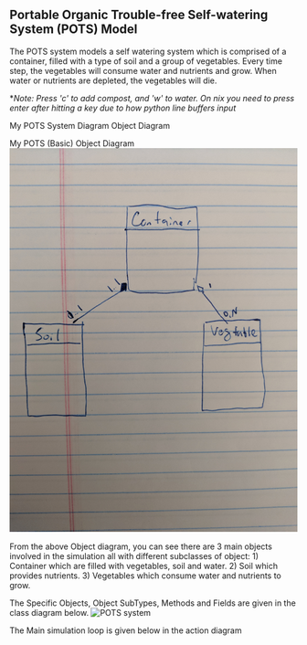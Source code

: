 ## **P**ortable **O**rganic **T**rouble-free **S**elf-watering System (**POTS**) Model

The POTS system models a self watering system which is comprised of a container, filled with a type of soil and a group of vegetables.  Every time step, the vegetables will consume water and nutrients and grow.  When water or nutrients are depleted, the vegetables will die. 

**Note: Press 'c' to add compost, and 'w' to water.  On *nix you need to press enter after hitting a key due to how python line buffers input**

My POTS System Diagram Object Diagram

My POTS (Basic) Object Diagram
![POTS system](../../images/pots_basic_object.jpg)

From the above Object diagram, you can see there are 3 main objects involved in the simulation all with different subclasses of object:  1) Container which are filled with vegetables, soil and water.  2)  Soil which provides nutrients. 3) Vegetables which consume water and nutrients to grow. 

The Specific Objects, Object SubTypes, Methods and Fields are given in the class diagram below. 
![POTS system](../../images/Homework1Pots.jpg)

The Main simulation loop is given below in the action diagram
